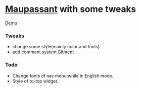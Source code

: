 # [Maupassant](https://github.com/tufu9441/maupassant-hexo) with some tweaks

[Demo](https://icyfish.me)

### Tweaks

- change some style(mainly color and fonts)
- add comment system [Gitment](https://github.com/imsun/gitment)

### Todo

- Change fonts of nav menu while in English mode. 
- Style of to-top widget.